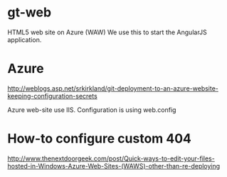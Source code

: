 gt-web
======

HTML5 web site on Azure (WAW)
We use this to start the AngularJS application.

Azure
=====
http://weblogs.asp.net/srkirkland/git-deployment-to-an-azure-website-keeping-configuration-secrets

Azure web-site use IIS.
Configuration is using web.config

How-to configure custom 404
===========================
http://www.thenextdoorgeek.com/post/Quick-ways-to-edit-your-files-hosted-in-Windows-Azure-Web-Sites-(WAWS)-other-than-re-deploying
